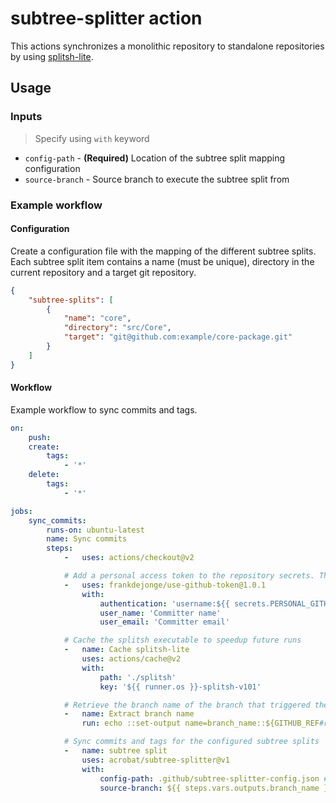 # subtree-splitter action

This actions synchronizes a monolithic repository to standalone repositories by using [splitsh-lite](https://github.com/splitsh/lite).

## Usage

### Inputs

> Specify using `with` keyword

* `config-path` - **(Required)** Location of the subtree split mapping configuration
* `source-branch` - Source branch to execute the subtree split from

### Example workflow

#### Configuration

Create a configuration file with the mapping of the different subtree splits. Each subtree split item contains a name (must be unique), 
directory in the current repository and a target git repository.

```json
{
    "subtree-splits": [
        {
            "name": "core",
            "directory": "src/Core",
            "target": "git@github.com:example/core-package.git"
        }
    ]
}

```

#### Workflow

Example workflow to sync commits and tags.

```yaml
on:
    push:
    create:
        tags:
            - '*'
    delete:
        tags:
            - '*'

jobs:
    sync_commits:
        runs-on: ubuntu-latest
        name: Sync commits
        steps:
            -   uses: actions/checkout@v2

            # Add a personal access token to the repository secrets. This will allow the splitter action to push the new commits
            -   uses: frankdejonge/use-github-token@1.0.1
                with:
                    authentication: 'username:${{ secrets.PERSONAL_GITHUB_TOKEN }}'
                    user_name: 'Committer name'
                    user_email: 'Committer email'

            # Cache the splitsh executable to speedup future runs
            -   name: Cache splitsh-lite
                uses: actions/cache@v2
                with:
                    path: './splitsh'
                    key: '${{ runner.os }}-splitsh-v101'

            # Retrieve the branch name of the branch that triggered the build.
            -   name: Extract branch name
                run: echo ::set-output name=branch_name::${GITHUB_REF#refs/*/}

            # Sync commits and tags for the configured subtree splits
            -   name: subtree split
                uses: acrobat/subtree-splitter@v1
                with:
                    config-path: .github/subtree-splitter-config.json # Reference the location where you saved your config file
                    source-branch: ${{ steps.vars.outputs.branch_name }} # The branch name is used when syncing commits, this is ignored when a tag is pushed/deleted
```
